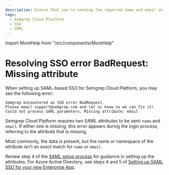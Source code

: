 ```yaml
---
description: Ensure that you're sending the required name and email attributes to Semgrep Cloud Platform.
tags:
  - Semgrep Cloud Platform
  - SSO
  - SAML
---
```


import MoreHelp from "/src/components/MoreHelp"

# Resolving SSO error BadRequest: Missing attribute

When setting up SAML-based SSO for Semgrep Cloud Platform, you may see the following error:

```
Semgrep encountered an SSO error BadRequest. 
Please email support@semgrep.com and let us know so we can fix it! 
Could not process SAML parameters. Missing attribute: email
```

Semgrep Cloud Platform requires two SAML attributes to be sent: `name` and `email`. If either one is missing, this error appears during the login process, referring to the attribute that is missing.

Most commonly, the data is present, but the name or namespace of the attribute isn't an exact match for `name` or `email`. 

Review step 4 of the [SAML setup process](/docs/semgrep-cloud-platform/sso/#saml-20) for guidance in setting up the attributes. For Azure Active Directory, see steps 4 and 5 of [Setting up SAML SSO for your new Enterprise App](/docs/semgrep-cloud-platform/sso/#setting-up-saml-sso-for-your-new-enterprise-app).

<MoreHelp />